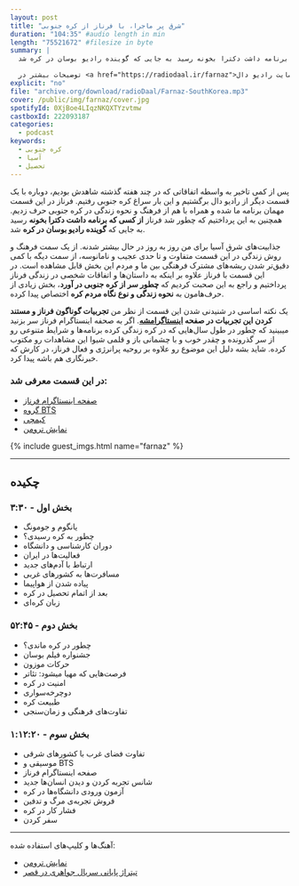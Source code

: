 ```yaml
---
layout: post
title: "شرق پر ماجرا، با فرناز از کره جنوبی"
duration: "104:35" #audio length in min
length: "75521672" #filesize in byte
summary: |
  پس از کمی تاخیر به واسطه اتفاقاتی که در چند هفته گذشته شاهدش بودیم، دوباره با یک قسمت دیگر از رادیو دال برگشتیم و این بار سراغ کره جنوبی رفتیم. فرناز در این قسمت مهمان برنامه ما شده و همراه با هم از فرهنگ و نحوه زندگی در کره جنوبی حرف زدیم. همچنین به این پرداختیم که چطور شد فرناز از کسی که برنامه داشت دکترا بخونه رسید به جایی که گوینده رادیو بوسان در کره شد.

  توضیحات بیشتر در <a href="https://radiodaal.ir/farnaz">سایت رادیو دال</a>.
explicit: "no"
file: "archive.org/download/radioDaal/Farnaz-SouthKorea.mp3"
cover: /public/img/farnaz/cover.jpg
spotifyId: 0XjBoe4LIqzNKQXTYzvtmw
castboxId: 222093187
categories:
  - podcast
keywords:
  - کره جنوبی
  - آسیا
  - تحصیل
---
```


پس از کمی تاخیر به واسطه اتفاقاتی که در چند هفته گذشته شاهدش بودیم، دوباره با یک قسمت دیگر از رادیو دال برگشتیم و این بار سراغ کره جنوبی رفتیم. فرناز در این قسمت مهمان برنامه ما شده و همراه با هم از فرهنگ و نحوه زندگی در کره جنوبی حرف زدیم. همچنین به این پرداختیم که چطور شد فرناز **از کسی که برنامه داشت دکترا بخونه** رسید به جایی که **گوینده رادیو بوسان در کره** شد.

جذابیت‌های شرق آسیا برای من روز به روز در حال بیشتر شدنه. از یک سمت فرهنگ و روش زندگی در این قسمت متفاوت و تا حدی عجیب و نامانوسه، ‌از سمت دیگه با کمی دقیق‌تر شدن ریشه‌های مشترک فرهنگی بین ما و مردم این بخش قابل مشاهده است. در این قسمت با فرناز علاوه بر اینکه به داستان‌ها و اتفاقات شخصی در زندگی فرناز پرداختیم و راجع به این صحبت کردیم که **چطور سر از کره جنوبی در آورد**، بخش زیادی از حرف‌هامون به **نحوه زندگی و نوع نگاه مردم کره** اختصاص پیدا کرده.
<!-- more -->

یک نکته اساسی در شنیدنی شدن این قسمت از نظر من **تجربیات گوناگون فرناز و مستند کردن این تجربیات در صفحه [اینستاگرامشه](https://www.instagram.com/farnaz.p/)**. اگر به صحفه اینستاگرام فرناز سر بزنید میبینید که چطور در طول سال‌هایی که در کره زندگی کرده برنامه‌ها و شرایط متنوعی رو از سر گذرونده و چقدر خوب و با چشمانی باز و قلمی شیوا این مشاهدات رو مکتوب کرده. شاید بشه دلیل این موضوع رو علاوه بر روحیه پرانرژی و فعال فرناز، در کارش که خبرنگاری هم باشه پیدا کرد.


### در این قسمت معرفی شد:
- [صفحه اینستاگرام فرناز](https://www.instagram.com/farnaz.p/)
- [گروه BTS](https://fa.wikipedia.org/wiki/%D8%A8%DB%8C%E2%80%8C%D8%AA%DB%8C%E2%80%8C%D8%A7%D8%B3_(%DA%AF%D8%B1%D9%88%D9%87_%D9%85%D9%88%D8%B3%DB%8C%D9%82%DB%8C))
- [کیمچی](https://fa.wikipedia.org/wiki/%DA%A9%DB%8C%D9%85%DA%86%DB%8C)
- [نمایش ترومن](https://www.imdb.com/title/tt0120382/)

{% include guest_imgs.html name="farnaz" %}

<hr>

## چکیده

### بخش اول - ۳:۳۰
- یانگوم و جومونگ
- چطور به کره رسیدی؟
- دوران کارشناسی و دانشگاه
- فعالیت‌ها در ایران
- ارتباط با آدم‌های جدید
- مسافرت‌ها به کشورهای غربی
- پیاده شدن از هواپیما
- بعد از اتمام تحصیل در کره
- زبان کره‌ای

### بخش دوم - ۵۲:۴۵
- چطور در کره ماندی؟
- جشنواره فیلم بوسان
- حرکات موزون
- فرصت‌هایی که مهیا میشود: تئاتر
- امنیت در کره
- دوچرخه‌سواری
- طبیعت کره
- تفاوت‌های فرهنگی و زمان‌سنجی

### بخش سوم - ۱:۱۲:۲۰
- تفاوت فضای غرب با کشورهای شرقی
- موسیقی و BTS
- صفحه اینستاگرام فرناز
- شانس تجربه کردن و دیدن انسان‌ها جدید
- آزمون ورودی دانشگاه‌ها در کره
- فروش تجربه‌ی مرگ و تدفین
- فشار کار در کره
- سفر کردن

<hr>

آهنگ‌ها و کلیپ‌های استفاده شده:

<div dir="ltr">
<ul>
  <li><a href="http://www.imdb.com/title/tt0120382/quotes">نمایش ترومن</a></li>
  <li><a href="https://www.youtube.com/watch?v=yjTCYDWP_Bc">تیتراژ پایانی سریال جواهری در قصر</a></li>
</ul>
</div>
